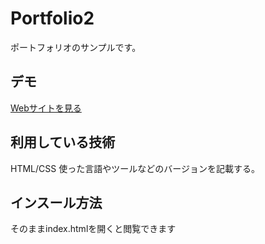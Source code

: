  Portfolio2
====

ポートフォリオのサンプルです。

## デモ
[Webサイトを見る](https://https://jp-portfolio2-techis.herokuapp.com/)

## 利用している技術
HTML/CSS
使った言語やツールなどのバージョンを記載する。

## インスール方法
そのままindex.htmlを開くと閲覧できます
